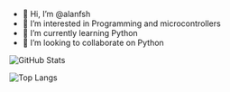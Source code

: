 - 👋 Hi, I’m @alanfsh
- 👀 I’m interested in Programming and microcontrollers
- 🌱 I’m currently learning Python
- 💞️ I’m looking to collaborate on Python

![GitHub Stats](https://github-readme-stats.vercel.app/api?username=alanfsh&&show_icons=true&theme=github_dark)

![Top Langs](https://github-readme-stats.vercel.app/api/top-langs/?username=alanfsh&layout=compact&theme=github_dark)
<!---
alanfsh/alanfsh is a ✨ special ✨ repository because its `README.md` (this file) appears on your GitHub profile.
You can click the Preview link to take a look at your changes.
--->
